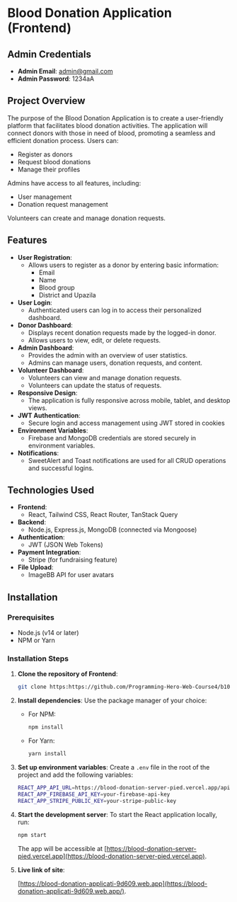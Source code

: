 # Blood Donation Application (Frontend)



## Admin Credentials
- **Admin Email**: admin@gmail.com
- **Admin Password**: 1234aA

## Project Overview
The purpose of the Blood Donation Application is to create a user-friendly platform that facilitates blood donation activities. The application will connect donors with those in need of blood, promoting a seamless and efficient donation process.
Users can:
- Register as donors
- Request blood donations
- Manage their profiles

Admins have access to all features, including:
- User management
- Donation request management

Volunteers can create and manage donation requests.

## Features
- **User Registration**: 
  - Allows users to register as a donor by entering basic information:
    - Email
    - Name
    - Blood group
    - District and Upazila
- **User Login**: 
  - Authenticated users can log in to access their personalized dashboard.
- **Donor Dashboard**: 
  - Displays recent donation requests made by the logged-in donor.
  - Allows users to view, edit, or delete requests.
- **Admin Dashboard**: 
  - Provides the admin with an overview of user statistics.
  - Admins can manage users, donation requests, and content.
- **Volunteer Dashboard**: 
  - Volunteers can view and manage donation requests.
  - Volunteers can update the status of requests.
- **Responsive Design**: 
  - The application is fully responsive across mobile, tablet, and desktop views.
- **JWT Authentication**: 
  - Secure login and access management using JWT stored in cookies
- **Environment Variables**: 
  - Firebase and MongoDB credentials are stored securely in environment variables.
- **Notifications**: 
  - SweetAlert and Toast notifications are used for all CRUD operations and successful logins.

## Technologies Used
- **Frontend**: 
  - React, Tailwind CSS, React Router, TanStack Query
- **Backend**: 
  - Node.js, Express.js, MongoDB (connected via Mongoose)
- **Authentication**: 
  - JWT (JSON Web Tokens)
- **Payment Integration**: 
  - Stripe (for fundraising feature)
- **File Upload**: 
  - ImageBB API for user avatars

## Installation

### Prerequisites
- Node.js (v14 or later)
- NPM or Yarn

### Installation Steps
1. **Clone the repository of Frontend**:
    ```bash
    git clone https:https://github.com/Programming-Hero-Web-Course4/b10a12-client-side-alamin20cse
    ```

2. **Install dependencies**:
    Use the package manager of your choice:
    - For NPM:
      ```bash
      npm install
      ```
    - For Yarn:
      ```bash
      yarn install
      ```

3. **Set up environment variables**:
    Create a `.env` file in the root of the project and add the following variables:
    ```bash
    REACT_APP_API_URL=https://blood-donation-server-pied.vercel.app/api
    REACT_APP_FIREBASE_API_KEY=your-firebase-api-key
    REACT_APP_STRIPE_PUBLIC_KEY=your-stripe-public-key
    ```

4. **Start the development server**:
    To start the React application locally, run:
    ```bash
    npm start
    ```
    The app will be accessible at [https://blood-donation-server-pied.vercel.app](https://blood-donation-server-pied.vercel.app).
5. **Live link of site**:
   
     [https://blood-donation-applicati-9d609.web.app](https://blood-donation-applicati-9d609.web.app/).


